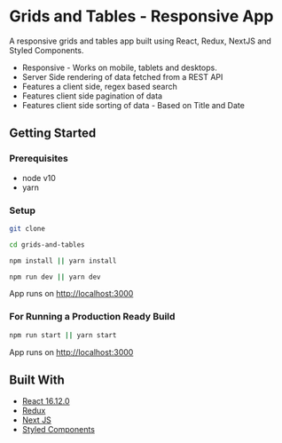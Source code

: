 # Grids and Tables - Responsive App

A responsive grids and tables app built using React, Redux, NextJS and Styled Components.

- Responsive - Works on mobile, tablets and desktops.
- Server Side rendering of data fetched from a REST API
- Features a client side, regex based search
- Features client side pagination of data
- Features client side sorting of data - Based on Title and Date

## Getting Started

### Prerequisites

- node v10
- yarn

### Setup

```bash
git clone

cd grids-and-tables

npm install || yarn install

npm run dev || yarn dev
```

App runs on [http://localhost:3000](http://localhost:3000)

### For Running a Production Ready Build

```bash
npm run start || yarn start
```

App runs on [http://localhost:3000](http://localhost:3000)

## Built With

- [React 16.12.0](https://reactjs.org/)
- [Redux](https://redux.js.org/)
- [Next JS](https://github.com/zeit/next.js)
- [Styled Components](https://www.styled-components.com/)
